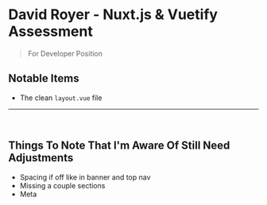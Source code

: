 # David Royer - Nuxt.js & Vuetify Assessment

> For Developer Position

## Notable Items

- The clean `layout.vue` file

---

<br>

## Things To Note That I'm Aware Of Still Need Adjustments

- Spacing if off like in banner and top nav
- Missing a couple sections
- Meta
